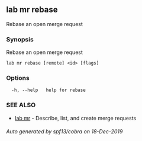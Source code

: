 ## lab mr rebase

Rebase an open merge request

### Synopsis

Rebase an open merge request

```
lab mr rebase [remote] <id> [flags]
```

### Options

```
  -h, --help   help for rebase
```

### SEE ALSO

* [lab mr](lab_mr.md)	 - Describe, list, and create merge requests

###### Auto generated by spf13/cobra on 18-Dec-2019
